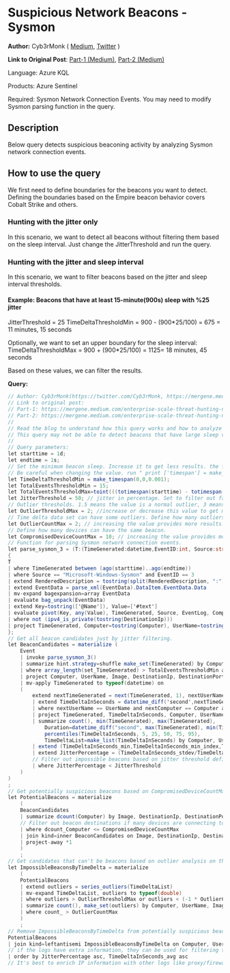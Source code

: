 # Suspicious Network Beacons - Sysmon
**Author:** Cyb3rMonk ( [Medium](https://mergene.medium.com), [Twitter](https://twitter.com/Cyb3rMonk) )

**Link to Original Post**: [Part-1 (Medium)](https://mergene.medium.com/enterprise-scale-threat-hunting-network-beacon-detection-with-unsupervised-machine-learning-and-277c4c30304f), 
[Part-2 (Medium)](https://mergene.medium.com/enterprise-scale-threat-hunting-network-beacon-detection-with-unsupervised-ml-and-kql-part-2-bff46cfc1e7e)

Language: Azure KQL

Products: Azure Sentinel

Required: Sysmon Network Connection Events.  You may need to modify Sysmon parsing function in the query.


## Description

Below query detects suspicious beaconing activity by analyzing Sysmon network connection events.

## How to use the query
We first need to define boundaries for the beacons you want to detect. Defining the boundaries based on the Empire beacon behavior covers Cobalt Strike and others.
### Hunting with the jitter only
In this scenario, we want to detect all beacons without filtering them based on the sleep interval. Just change the JitterThreshold and run the query.
### Hunting with the jitter and sleep interval
In this scenario, we want to filter beacons based on the jitter and sleep interval thresholds. 
#### Example: Beacons that have at least 15-minute(900s) sleep with %25 jitter
JitterThreshold = 25
TimeDeltaThresholdMin = 900 -  (900*25/100) = 675 = 11 minutes, 15 seconds

Optionally, we want to set an upper boundary for the sleep interval:
TimeDeltaThresholdMax = 900 + (900*25/100) = 1125= 18 minutes, 45 seconds

Based on these values, we can filter the results.

**Query:**

```C#
// Author: Cyb3rMonk(https://twitter.com/Cyb3rMonk, https://mergene.medium.com)
// Link to original post:
// Part-1: https://mergene.medium.com/enterprise-scale-threat-hunting-network-beacon-detection-with-unsupervised-machine-learning-and-277c4c30304f
// Part-2: https://mergene.medium.com/enterprise-scale-threat-hunting-network-beacon-detection-with-unsupervised-ml-and-kql-part-2-bff46cfc1e7e
//
// Read the blog to understand how this query works and how to analyze the results.
// This query may not be able to detect beacons that have large sleep values like 6h-1d. Refactoring and additional analysis are required. 
//
// Query parameters:
let starttime = 1d;
let endtime = 1s;
// Set the minimum beacon sleep. Increase it to get less results. the format is (hour,minute,second.milisecond).
// Be careful when changing the value. run " print ['timespan'] = make_timespan(0, x, y) " to verify you have the correct value set. 
let TimeDeltaThresholdMin = make_timespan(0,0,0.001); 
let TotalEventsThresholdMin = 15;
let TotalEventsThresholdMax=toint(((totimespan(starttime) - totimespan(endtime))/TimeDeltaThresholdMin));
let JitterThreshold = 50; // jitter in percentage. Set to filter out false positives: small threshold means tighter filtering/fewer results.
// Outlier thresholds. 1.5 means the value is a normal outlier, 3 means the value is far far out.
let OutlierThresholdMax = 2; //increase or decrease this value to get more or less results
// Time delta data set can have some outliers. Define how many outliers are acceptable for a beacon. Values between 1 to 3 should be fine.
let OutlierCountMax = 2; // increasing the value provides more results.
// Define how many devices can have the same beacon. 
let CompromisedDeviceCountMax = 10; // increasing the value provides more results. 
// Function for parsing Sysmon network connection events.
let parse_sysmon_3 = (T:(TimeGenerated:datetime,EventID:int, Source:string,RenderedDescription:string, EventData:string))
{
T 
| where TimeGenerated between (ago(starttime)..ago(endtime))
| where Source == "Microsoft-Windows-Sysmon" and EventID == 3
| extend RenderedDescription = tostring(split(RenderedDescription, ":")[0])
| extend EventData = parse_xml(EventData).DataItem.EventData.Data
| mv-expand bagexpansion=array EventData
| evaluate bag_unpack(EventData)
| extend Key=tostring(['@Name']), Value=['#text']
| evaluate pivot(Key, any(Value), TimeGenerated, Source, EventLog, Computer, EventLevel, EventLevelName, EventID, UserName, RenderedDescription, MG, ManagementGroupName, Type, _ResourceId)
| where not (ipv4_is_private(tostring(DestinationIp)))
| project TimeGenerated, Computer=tostring(Computer), UserName=tostring(UserName), Image=tostring(Image), DestinationIp=tostring(DestinationIp), DestinationPort=tostring(DestinationPort)
};
// Get all beacon candidates just by jitter filtering.
let BeaconCandidates = materialize (
    Event
    | invoke parse_sysmon_3()
    | summarize hint.strategy=shuffle make_set(TimeGenerated) by Computer, UserName, Image, DestinationIp, DestinationPort
    | where array_length(set_TimeGenerated) > TotalEventsThresholdMin and array_length(set_TimeGenerated) < TotalEventsThresholdMax
    | project Computer, UserName, Image, DestinationIp, DestinationPort, TimeGenerated=array_sort_asc(set_TimeGenerated)
    | mv-apply TimeGenerated to typeof(datetime) on 
    (     
        extend nextTimeGenerated = next(TimeGenerated, 1), nextUserName = next(UserName, 1), nextComputer = next(Computer, 1), nextDestinationIp = next(DestinationIp, 1), nextDestinationPort = next(DestinationPort, 1), nextImage = next(Image, 1)
        | extend TimeDeltaInSeconds = datetime_diff('second',nextTimeGenerated,TimeGenerated)
        | where nextUserName == UserName and nextComputer == Computer and nextDestinationIp == DestinationIp and nextDestinationPort == DestinationPort and nextImage == Image
        | project TimeGenerated, TimeDeltaInSeconds, Computer, UserName, Image, DestinationIp, DestinationPort
        | summarize count(), min(TimeGenerated), max(TimeGenerated),
            Duration=datetime_diff("second", max(TimeGenerated), min(TimeGenerated)), 
            percentiles(TimeDeltaInSeconds, 5, 25, 50, 75, 95),
            TimeDeltaList=make_list(TimeDeltaInSeconds) by Computer, UserName, DestinationIp, DestinationPort
        | extend (TimeDeltaInSeconds_min,TimeDeltaInSeconds_min_index,TimeDeltaInSeconds_max,TimeDeltaInSeconds_max_index,TimeDeltaInSeconds_avg,TimeDeltaInSeconds_stdev,TimeDeltaInSeconds_variance)=series_stats(TimeDeltaList)
        | extend JitterPercentage = (TimeDeltaInSeconds_stdev/TimeDeltaInSeconds_avg)*100
        // Filter out impossible beacons based on jitter threshold defined.
        | where JitterPercentage < JitterThreshold
    )
)
;
// Get potentially suspicious beacons based on CompromisedDeviceCountMax
let PotentialBeacons = materialize 
    (
    BeaconCandidates
    | summarize dcount(Computer) by Image, DestinationIp, DestinationPort
    // Filter out beacon destinations if many devices are connecting to the same destination (like windows update)
    | where dcount_Computer <= CompromisedDeviceCountMax
    | join kind=inner BeaconCandidates on Image, DestinationIp, DestinationPort
    | project-away *1
    )
    ;
// Get candidates that can't be beacons based on outlier analysis on the time delta
let ImpossibleBeaconsByTimeDelta = materialize 
    (
    PotentialBeacons
    | extend outliers = series_outliers(TimeDeltaList)
    | mv-expand TimeDeltaList, outliers to typeof(double)
    | where outliers > OutlierThresholdMax or outliers < (-1 * OutlierCountMax) // outlier can be negative or positive.
    | summarize count(), make_set(outliers) by Computer, UserName, Image, DestinationIp, DestinationPort
    | where count_ > OutlierCountMax
    )
    ;
// Remove ImpossibleBeaconsByTimeDelta from potentially suspicious beacons. 
PotentialBeacons
| join kind=leftantisemi ImpossibleBeaconsByTimeDelta on Computer, UserName, Image, DestinationIp, DestinationPort
// if the logs have extra information, they can be used for filtering the nonmalicious destinations
| order by JitterPercentage asc, TimeDeltaInSeconds_avg asc
// It's best to enrich IP information with other logs like proxy/firewall to get more info on the IP and apply filtering. 
```
